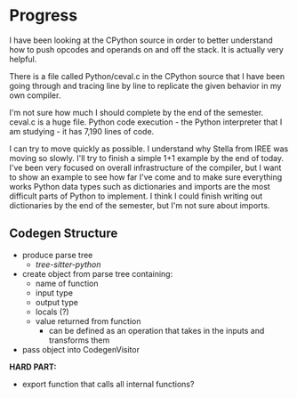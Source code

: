 
# Progress

I have been looking at the CPython source in order to better understand how to push
opcodes and operands on and off the stack. It is actually very helpful.

There is a file called Python/ceval.c in the CPython source that I have been going through
and tracing line by line to replicate the given behavior in my own compiler.

I'm not sure how much I should complete by the end of the semester. ceval.c is a huge file.
Python code execution - the Python interpreter that I am studying - it has 7,190 lines of code.

I can try to move quickly as possible. I understand why Stella from IREE was moving so slowly.
I'll try to finish a simple 1+1 example by the end of today. I've been very focused on overall infrastructure of the compiler, but I want to show an example to see how far I've come and to make sure everything works Python data types such as dictionaries
and imports are the most difficult parts of Python to implement. I think I could finish writing out
dictionaries by the end of the semester, but I'm not sure about imports.

## Codegen Structure

- produce parse tree
  - _tree-sitter-python_
- create object from parse tree containing:
  - name of function
  - input type
  - output type
  - locals (?)
  - value returned from function
    - can be defined as an operation that takes in the inputs and transforms them
- pass object into CodegenVisitor

__HARD PART:__
- export function that calls all internal functions?
